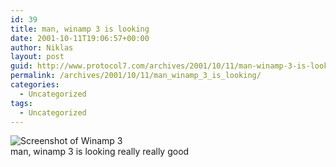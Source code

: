 ```yaml
---
id: 39
title: man, winamp 3 is looking
date: 2001-10-11T19:06:57+00:00
author: Niklas
layout: post
guid: http://www.protocol7.com/archives/2001/10/11/man-winamp-3-is-looking/
permalink: /archives/2001/10/11/man_winamp_3_is_looking/
categories:
  - Uncategorized
tags:
  - Uncategorized
---
```

<div class='microid-6faf8ebec2e8364e921b15b724e7474036480db2'>
  <p>
    <img src="wa3.gif" alt="Screenshot of Winamp 3" /><br />man, winamp 3 is looking really really good
  </p>
</div>